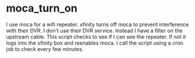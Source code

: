 # moca_turn_on

I use moca for a wifi repeater. xfinity turns off moca to prevent interference with their DVR. I don't use their DVR service. Instead I have a filter on the upstream cable. 
This script checks to see if I can see the repeater. If not it logs into the xfinity box and reenables moca. I call the script using a cron job to check every few minutes.
